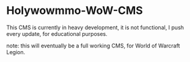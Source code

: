 # Holywowmmo-WoW-CMS
This CMS is currently in heavy development, it is not functional, I push every update, for educational purposes.

note: this will eventually be a full working CMS, for World of Warcraft Legion.
